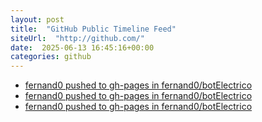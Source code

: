 ```yaml
---
layout: post
title:  "GitHub Public Timeline Feed"
siteUrl:  "http://github.com/"
date:  2025-06-13 16:45:16+00:00
categories: github
---
```

*  [fernand0 pushed to gh-pages in fernand0/botElectrico](https://github.com/fernand0/botElectrico/compare/a46b99b4f1...e10ada7e30)
*  [fernand0 pushed to gh-pages in fernand0/botElectrico](https://github.com/fernand0/botElectrico/compare/0407960023...2deeaa0e43)
*  [fernand0 pushed to gh-pages in fernand0/botElectrico](https://github.com/fernand0/botElectrico/compare/42633afa30...0e07239fb0)
